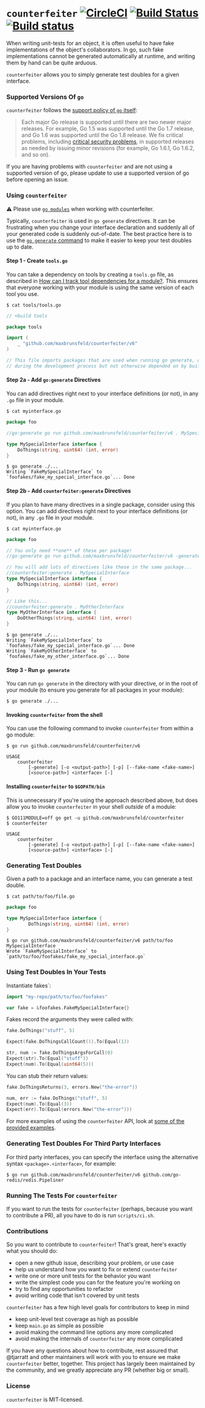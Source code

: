 # `counterfeiter` [![CircleCI](https://circleci.com/gh/maxbrunsfeld/counterfeiter.svg?style=svg)](https://circleci.com/gh/maxbrunsfeld/counterfeiter) [![Build Status](https://travis-ci.org/maxbrunsfeld/counterfeiter.svg?branch=master)](https://travis-ci.org/maxbrunsfeld/counterfeiter) [![Build status](https://ci.appveyor.com/api/projects/status/0j2v7pt06lp9yanm/branch/master?svg=true)](https://ci.appveyor.com/project/maxbrunsfeld/counterfeiter/branch/master)

When writing unit-tests for an object, it is often useful to have fake implementations
of the object's collaborators. In go, such fake implementations cannot be generated
automatically at runtime, and writing them by hand can be quite arduous.

`counterfeiter` allows you to simply generate test doubles for a given interface.

### Supported Versions Of `go`

`counterfeiter` follows the [support policy of `go` itself](https://golang.org/doc/devel/release.html#policy):

> Each major Go release is supported until there are two newer major releases. For example, Go 1.5 was supported until the Go 1.7 release, and Go 1.6 was supported until the Go 1.8 release. We fix critical problems, including [critical security problems](https://golang.org/security), in supported releases as needed by issuing minor revisions (for example, Go 1.6.1, Go 1.6.2, and so on).

If you are having problems with `counterfeiter` and are not using a supported version of go, please update to use a supported version of go before opening an issue.

### Using `counterfeiter`

⚠️ Please use [`go modules`](https://blog.golang.org/using-go-modules) when working with counterfeiter.

Typically, `counterfeiter` is used in `go generate` directives. It can be frustrating when you change your interface declaration and suddenly all of your generated code is suddenly out-of-date. The best practice here is to use the [`go generate` command](https://blog.golang.org/generate) to make it easier to keep your test doubles up to date.

#### Step 1 - Create `tools.go`

You can take a dependency on tools by creating a `tools.go` file, as described in [How can I track tool dependencies for a module?](https://github.com/golang/go/wiki/Modules#how-can-i-track-tool-dependencies-for-a-module). This ensures that everyone working with your module is using the same version of each tool you use.

```shell
$ cat tools/tools.go
```

```go
// +build tools

package tools

import (
	_ "github.com/maxbrunsfeld/counterfeiter/v6"
)

// This file imports packages that are used when running go generate, or used
// during the development process but not otherwise depended on by built code.
```

#### Step 2a - Add `go:generate` Directives

You can add directives right next to your interface definitions (or not), in any `.go` file in your module.

```shell
$ cat myinterface.go
```

```go
package foo

//go:generate go run github.com/maxbrunsfeld/counterfeiter/v6 . MySpecialInterface

type MySpecialInterface interface {
	DoThings(string, uint64) (int, error)
}
```

```shell
$ go generate ./...
Writing `FakeMySpecialInterface` to `foofakes/fake_my_special_interface.go`... Done
```

#### Step 2b - Add `counterfeiter:generate` Directives

If you plan to have many directives in a single package, consider using this
option. You can add directives right next to your interface definitions
(or not), in any `.go` file in your module.

```shell
$ cat myinterface.go
```

```go
package foo

// You only need **one** of these per package!
//go:generate go run github.com/maxbrunsfeld/counterfeiter/v6 -generate

// You will add lots of directives like these in the same package...
//counterfeiter:generate . MySpecialInterface
type MySpecialInterface interface {
	DoThings(string, uint64) (int, error)
}

// Like this...
//counterfeiter:generate . MyOtherInterface
type MyOtherInterface interface {
	DoOtherThings(string, uint64) (int, error)
}
```

```shell
$ go generate ./...
Writing `FakeMySpecialInterface` to `foofakes/fake_my_special_interface.go`... Done
Writing `FakeMyOtherInterface` to `foofakes/fake_my_other_interface.go`... Done
```

#### Step 3 - Run `go generate`

You can run `go generate` in the directory with your directive, or in the root of your module (to ensure you generate for all packages in your module):

```shell
$ go generate ./...
```

#### Invoking `counterfeiter` from the shell

You can use the following command to invoke `counterfeiter` from within a go module:

```shell
$ go run github.com/maxbrunsfeld/counterfeiter/v6

USAGE
	counterfeiter
		[-generate] [-o <output-path>] [-p] [--fake-name <fake-name>]
		[<source-path>] <interface> [-]
```

#### Installing `counterfeiter` to `$GOPATH/bin`

This is unnecessary if you're using the approach described above, but does allow you to invoke `counterfeiter` in your shell _outside_ of a module:

```shell
$ GO111MODULE=off go get -u github.com/maxbrunsfeld/counterfeiter
$ counterfeiter

USAGE
	counterfeiter
		[-generate] [-o <output-path>] [-p] [--fake-name <fake-name>]
		[<source-path>] <interface> [-]
```

### Generating Test Doubles

Given a path to a package and an interface name, you can generate a test double.

```shell
$ cat path/to/foo/file.go
```

```go
package foo

type MySpecialInterface interface {
		DoThings(string, uint64) (int, error)
}
```

```shell
$ go run github.com/maxbrunsfeld/counterfeiter/v6 path/to/foo MySpecialInterface
Wrote `FakeMySpecialInterface` to `path/to/foo/foofakes/fake_my_special_interface.go`
```

### Using Test Doubles In Your Tests

Instantiate fakes`:

```go
import "my-repo/path/to/foo/foofakes"

var fake = &foofakes.FakeMySpecialInterface{}
```

Fakes record the arguments they were called with:

```go
fake.DoThings("stuff", 5)

Expect(fake.DoThingsCallCount()).To(Equal(1))

str, num := fake.DoThingsArgsForCall(0)
Expect(str).To(Equal("stuff"))
Expect(num).To(Equal(uint64(5)))
```

You can stub their return values:

```go
fake.DoThingsReturns(3, errors.New("the-error"))

num, err := fake.DoThings("stuff", 5)
Expect(num).To(Equal(3))
Expect(err).To(Equal(errors.New("the-error")))
```

For more examples of using the `counterfeiter` API, look at [some of the provided examples](https://github.com/maxbrunsfeld/counterfeiter/blob/master/generated_fakes_test.go).

### Generating Test Doubles For Third Party Interfaces

For third party interfaces, you can specify the interface using the alternative syntax `<package>.<interface>`, for example:

```shell
$ go run github.com/maxbrunsfeld/counterfeiter/v6 github.com/go-redis/redis.Pipeliner
```

### Running The Tests For `counterfeiter`

If you want to run the tests for `counterfeiter` (perhaps, because you want to contribute a PR), all you have to do is run `scripts/ci.sh`.

### Contributions

So you want to contribute to `counterfeiter`! That's great, here's exactly what you should do:

- open a new github issue, describing your problem, or use case
- help us understand how you want to fix or extend `counterfeiter`
- write one or more unit tests for the behavior you want
- write the simplest code you can for the feature you're working on
- try to find any opportunities to refactor
- avoid writing code that isn't covered by unit tests

`counterfeiter` has a few high level goals for contributors to keep in mind

- keep unit-level test coverage as high as possible
- keep `main.go` as simple as possible
- avoid making the command line options any more complicated
- avoid making the internals of `counterfeiter` any more complicated

If you have any questions about how to contribute, rest assured that @tjarratt and other maintainers will work with you to ensure we make `counterfeiter` better, together. This project has largely been maintained by the community, and we greatly appreciate any PR (whether big or small).

### License

`counterfeiter` is MIT-licensed.
